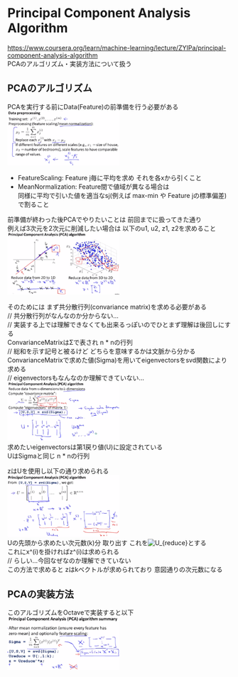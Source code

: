 # Principal Component Analysis Algorithm
https://www.coursera.org/learn/machine-learning/lecture/ZYIPa/principal-component-analysis-algorithm  
PCAのアルゴリズム・実装方法について扱う  

## PCAのアルゴリズム
PCAを実行する前にData(Feature)の前準備を行う必要がある  
<img src="../../img/08_09_pca_preprocessing.png" width=50% >  
* FeatureScaling: Feature j毎に平均を求め それを各xから引くこと  
* MeanNormalization: Feature間で値域が異なる場合は  
	同様に平均で引いた値を適当なsj(例えば max-min や Feature jの標準偏差)で割ること  

前準備が終わった後PCAでやりたいことは 前回までに扱ってきた通り  
例えば3次元を2次元に削減したい場合は 以下のu1, u2, z1, z2を求めること  
<img src="../../img/08_09_pca_algorithm.png" width=50% >  

そのためには まず共分散行列(convariance matrix)を求める必要がある  
// 共分散行列がなんなのか分からない...  
// 実装する上では理解できなくても出来るっぽいのでひとまず理解は後回しにする  
ConvarianceMatrixはΣで表され n * nの行列  
// 総和を示す記号と被るけど どちらを意味するかは文脈から分かる  
ConvarianceMatrixで求めた値(Sigma)を用いてeigenvectorsをsvd関数により求める  
// eigenvectorsもなんなのか理解できていない...  
<img src="../../img/08_09_pca_procedure1.png" width=50% >  
求めたいeigenvectorsは第1戻り値(U)に設定されている  
UはSigmaと同じ n * nの行列  

zはUを使用し以下の通り求められる  
<img src="../../img/08_09_pca_procedure2.png" width=50% >  
Uの先頭から求めたい次元数(k)分 取り出す これを<img src="https://latex.codecogs.com/gif.latex?U_{reduce}" title="U_{reduce}" />とする  
これにx^(i)を掛ければz^(i)は求められる  
// らしい...今回なぜなのか理解できていない  
この方法で求めると zはkベクトルが求められており 意図通りの次元数になる  

## PCAの実装方法
このアルゴリズムをOctaveで実装すると以下  
<img src="../../img/08_09_pca_procedure_summary.png" width=50% >  

